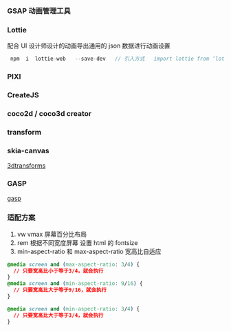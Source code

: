 ### GSAP 动画管理工具

### Lottie

配合 UI 设计师设计的动画导出通用的 json 数据进行动画设置

```js
 npm  i  lottie-web   --save-dev   // 引入方式   import lottie from ‘lottie-web’
```

### PIXI

### CreateJS

### coco2d / coco3d creator

### transform

### skia-canvas

[3dtransforms](https://3dtransforms.desandro.com/3d-transform-functionss)

### GASP

[gasp](https://gsap.com/docs/v3/)

### 适配方案

1. vw vmax 屏幕百分比布局
2. rem 根据不同宽度屏幕 设置 html 的 fontsize
3. min-aspect-ratio 和 max-aspect-ratio 宽高比自适应

```css
@media screen and (max-aspect-ratio: 3/4) {
  // 只要宽高比小于等于3/4，就会执行
}
@media screen and (min-aspect-ratio: 9/16) {
  // 只要宽高比大于等于9/16，就会执行
}

@media screen and (min-aspect-ratio: 3/4) {
  // 只要宽高比大于等于3/4，就会执行
}
```
